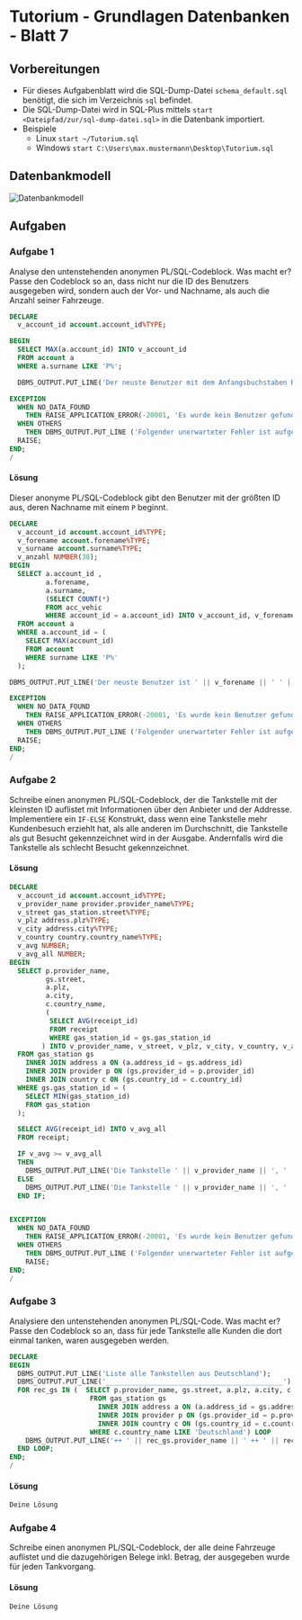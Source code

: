 # Tutorium - Grundlagen Datenbanken - Blatt 7

## Vorbereitungen
* Für dieses Aufgabenblatt wird die SQL-Dump-Datei `schema_default.sql` benötigt, die sich im Verzeichnis `sql` befindet.
* Die SQL-Dump-Datei wird in SQL-Plus mittels `start <Dateipfad/zur/sql-dump-datei.sql>` in die Datenbank importiert.
* Beispiele
  * Linux `start ~/Tutorium.sql`
  * Windows `start C:\Users\max.mustermann\Desktop\Tutorium.sql`

## Datenbankmodell
![Datenbankmodell](./img/schema_default.png)

## Aufgaben

### Aufgabe 1

Analyse den untenstehenden anonymen PL/SQL-Codeblock. Was macht er?
Passe den Codeblock so an, dass nicht nur die ID des Benutzers ausgegeben wird, sondern auch der Vor- und Nachname, als auch die Anzahl seiner Fahrzeuge.

```sql
DECLARE
  v_account_id account.account_id%TYPE;

BEGIN
  SELECT MAX(a.account_id) INTO v_account_id
  FROM account a
  WHERE a.surname LIKE 'P%';

  DBMS_OUTPUT.PUT_LINE('Der neuste Benutzer mit dem Anfangsbuchstaben P im Nachnamen hat die ID ' || v_account_id);

EXCEPTION
  WHEN NO_DATA_FOUND
    THEN RAISE_APPLICATION_ERROR(-20001, 'Es wurde kein Benutzer gefunden');
  WHEN OTHERS
    THEN DBMS_OUTPUT.PUT_LINE ('Folgender unerwarteter Fehler ist aufgetreten: ');
  RAISE;
END;
/
```

#### Lösung
Dieser anonyme PL/SQL-Codeblock gibt den Benutzer mit der größten ID aus, deren Nachname mit einem `P` beginnt.

```sql
DECLARE
  v_account_id account.account_id%TYPE;
  v_forename account.forename%TYPE;
  v_surname account.surname%TYPE;
  v_anzahl NUMBER(38);
BEGIN
  SELECT a.account_id ,
         a.forename,
         a.surname,
         (SELECT COUNT(*)
         FROM acc_vehic
         WHERE account_id = a.account_id) INTO v_account_id, v_forename, v_surname, v_anzahl
  FROM account a
  WHERE a.account_id = (
    SELECT MAX(account_id)
    FROM account
    WHERE surname LIKE 'P%'
  );

DBMS_OUTPUT.PUT_LINE('Der neuste Benutzer ist ' || v_forename || ' ' || v_surname || ' mit der ID ' || v_account_id || ' und hat ' || v_anzahl || ' Fahrzeuge.');

EXCEPTION
  WHEN NO_DATA_FOUND
    THEN RAISE_APPLICATION_ERROR(-20001, 'Es wurde kein Benutzer gefunden');
  WHEN OTHERS
    THEN DBMS_OUTPUT.PUT_LINE ('Folgender unerwarteter Fehler ist aufgetreten: ');
  RAISE;
END;
/
```

### Aufgabe 2
Schreibe einen anonymen PL/SQL-Codeblock, der die Tankstelle mit der kleinsten ID auflistet mit Informationen über den Anbieter und der Addresse. Implementiere ein `IF-ELSE` Konstrukt, dass wenn eine Tankstelle mehr Kundenbesuch erziehlt hat, als alle anderen im Durchschnitt, die Tankstelle als gut Besucht gekennzeichnet wird in der Ausgabe. Andernfalls wird die Tankstelle als schlecht Besucht gekennzeichnet.

#### Lösung
```sql
DECLARE
  v_account_id account.account_id%TYPE;
  v_provider_name provider.provider_name%TYPE;
  v_street gas_station.street%TYPE;
  v_plz address.plz%TYPE;
  v_city address.city%TYPE;
  v_country country.country_name%TYPE;
  v_avg NUMBER;
  v_avg_all NUMBER;
BEGIN
  SELECT p.provider_name,
         gs.street,
         a.plz,
         a.city,
         c.country_name,
         (
          SELECT AVG(receipt_id)
          FROM receipt
          WHERE gas_station_id = gs.gas_station_id
        ) INTO v_provider_name, v_street, v_plz, v_city, v_country, v_avg
  FROM gas_station gs
    INNER JOIN address a ON (a.address_id = gs.address_id)
    INNER JOIN provider p ON (gs.provider_id = p.provider_id)
    INNER JOIN country c ON (gs.country_id = c.country_id)
  WHERE gs.gas_station_id = (
    SELECT MIN(gas_station_id)
    FROM gas_station
  );

  SELECT AVG(receipt_id) INTO v_avg_all
  FROM receipt;

  IF v_avg >= v_avg_all
  THEN
    DBMS_OUTPUT.PUT_LINE('Die Tankstelle ' || v_provider_name || ', ' || v_street || ', ' || v_plz || ', ' || v_city || ', ' || v_country || ' wird gut besucht.');
  ELSE
    DBMS_OUTPUT.PUT_LINE('Die Tankstelle ' || v_provider_name || ', ' || v_street || ', ' || v_plz || ', ' || v_city || ', ' || v_country || ' wird schlecht besucht    .');
  END IF;


EXCEPTION
  WHEN NO_DATA_FOUND
    THEN RAISE_APPLICATION_ERROR(-20001, 'Es wurde kein Benutzer gefunden');
  WHEN OTHERS
    THEN DBMS_OUTPUT.PUT_LINE ('Folgender unerwarteter Fehler ist aufgetreten: ');
    RAISE;
END;
/
```

### Aufgabe 3
Analysiere den untenstehenden anonymen PL/SQL-Code. Was macht er?
Passe den Codeblock so an, dass für jede Tankstelle alle Kunden die dort einmal tanken, waren ausgegeben werden.

```sql
DECLARE
BEGIN
  DBMS_OUTPUT.PUT_LINE('Liste alle Tankstellen aus Deutschland');
  DBMS_OUTPUT.PUT_LINE('____________________________________________');
  FOR rec_gs IN (  SELECT p.provider_name, gs.street, a.plz, a.city, c.country_name
                    FROM gas_station gs
                      INNER JOIN address a ON (a.address_id = gs.address_id)
                      INNER JOIN provider p ON (gs.provider_id = p.provider_id)
                      INNER JOIN country c ON (gs.country_id = c.country_id)
                    WHERE c.country_name LIKE 'Deutschland') LOOP
    DBMS_OUTPUT.PUT_LINE('++ ' || rec_gs.provider_name || ' ++ ' || rec_gs.street || ' ++ ' || rec_gs.plz || ' ++ ' || rec_gs.city || ' ++ ' || rec_gs.country_name);
  END LOOP;
END;
/
```

#### Lösung
```sql
Deine Lösung
```

### Aufgabe 4
Schreibe einen anonymen PL/SQL-Codeblock, der alle deine Fahrzeuge auflistet und die dazugehörigen Belege inkl. Betrag, der ausgegeben wurde für jeden Tankvorgang.

#### Lösung
```sql
Deine Lösung
```
